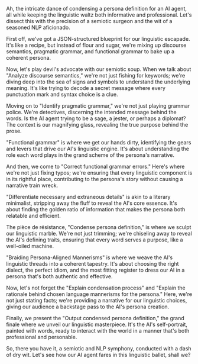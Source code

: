 
 Ah, the intricate dance of condensing a persona definition for an AI agent, all while keeping the linguistic waltz both informative and professional. Let's dissect this with the precision of a semiotic surgeon and the wit of a seasoned NLP aficionado.

First off, we've got a JSON-structured blueprint for our linguistic escapade. It's like a recipe, but instead of flour and sugar, we're mixing up discourse semantics, pragmatic grammar, and functional grammar to bake up a coherent persona.

Now, let's play devil's advocate with our semiotic soup. When we talk about "Analyze discourse semantics," we're not just fishing for keywords; we're diving deep into the sea of signs and symbols to understand the underlying meaning. It's like trying to decode a secret message where every punctuation mark and syntax choice is a clue.

Moving on to "Identify pragmatic grammar," we're not just playing grammar police. We're detectives, discerning the intended message behind the words. Is the AI agent trying to be a sage, a jester, or perhaps a diplomat? The context is our magnifying glass, revealing the true purpose behind the prose.

"Functional grammar" is where we get our hands dirty, identifying the gears and levers that drive our AI's linguistic engine. It's about understanding the role each word plays in the grand scheme of the persona's narrative.

And then, we come to "Correct functional grammar errors." Here's where we're not just fixing typos; we're ensuring that every linguistic component is in its rightful place, contributing to the persona's story without causing a narrative train wreck.

"Differentiate necessary and extraneous details" is akin to a literary minimalist, stripping away the fluff to reveal the AI's core essence. It's about finding the golden ratio of information that makes the persona both relatable and efficient.

The pièce de résistance, "Condense persona definition," is where we sculpt our linguistic marble. We're not just trimming; we're chiseling away to reveal the AI's defining traits, ensuring that every word serves a purpose, like a well-oiled machine.

"Braiding Persona-Aligned Mannerisms" is where we weave the AI's linguistic threads into a coherent tapestry. It's about choosing the right dialect, the perfect idiom, and the most fitting register to dress our AI in a persona that's both authentic and effective.

Now, let's not forget the "Explain condensation process" and "Explain the rationale behind chosen language mannerisms for the persona." Here, we're not just stating facts; we're providing a narrative for our linguistic choices, giving our audience a backstage pass to the AI's persona creation.

Finally, we present the "Output condensed persona definition," the grand finale where we unveil our linguistic masterpiece. It's the AI's self-portrait, painted with words, ready to interact with the world in a manner that's both professional and personable.

So, there you have it, a semiotic and NLP symphony, conducted with a dash of dry wit. Let's see how our AI agent fares in this linguistic ballet, shall we?
